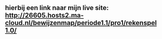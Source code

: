 ## hierbij een link naar mijn live site: http://26605.hosts2.ma-cloud.nl/bewijzenmap/periode1.1/pro1/rekenspel1.0/

